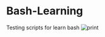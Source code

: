 # Bash-Learning
Testing scripts for learn bash
![print](https://user-images.githubusercontent.com/62411708/228693449-a750b9cc-e481-44bf-86af-ba564fef4e72.png)
